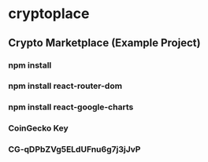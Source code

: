 # cryptoplace

## Crypto Marketplace (Example Project)

### npm install

### npm install react-router-dom

### npm install react-google-charts

### CoinGecko Key
### CG-qDPbZVg5ELdUFnu6g7j3jJvP
